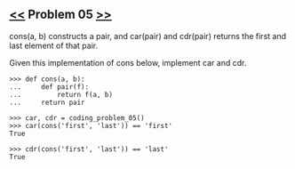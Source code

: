 ## [<<](../04) Problem 05 [>>](../06)

cons(a, b) constructs a pair, and car(pair) and cdr(pair) returns the first and last element of that pair.

Given this implementation of cons below, implement car and cdr.

    >>> def cons(a, b):
    ...     def pair(f):
    ...         return f(a, b)
    ...     return pair

    >>> car, cdr = coding_problem_05()
    >>> car(cons('first', 'last')) == 'first'
    True

    >>> cdr(cons('first', 'last')) == 'last'
    True
